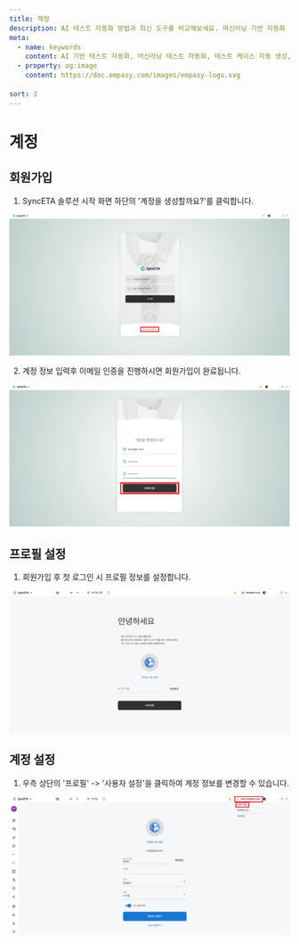 ```yaml
---
title: 계정
description: AI 테스트 자동화 방법과 최신 도구를 비교해보세요. 머신러닝 기반 자동화 테스트로 QA 효율성을 높이는 방법을 알아봅니다.
meta:
  - name: keywords
    content: AI 기반 테스트 자동화, 머신러닝 테스트 자동화, 테스트 케이스 자동 생성, AI QA 도구, 자동화 테스트 솔루션, AI를 활용한 테스트 자동화 방법
  - property: og:image
    content: https://doc.empasy.com/images/empasy-logo.svg

sort: 3
---
```


# 계정

## 회원가입

1. SyncETA 솔루션 시작 화면 하단의 '계정을 생성할까요?'를 클릭합니다.

![image](./image/account/1click_join.png)

2. 계정 정보 입력후 이메일 인증을 진행하시면 회원가입이 완료됩니다.

![image](./image/account/2send_auth.png)

## 프로필 설정

1. 회원가입 후 첫 로그인 시 프로필 정보를 설정합니다.

![image](./image/account/3set_profile.png)

## 계정 설정

1. 우측 상단의 '프로필' -> '사용자 설정'을 클릭하여 계정 정보를 변경할 수 있습니다.

![image](./image/account/4edit_profile.png)
